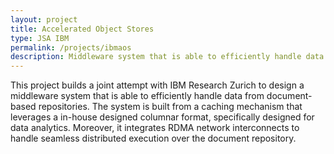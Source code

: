 ```yaml
---
layout: project
title: Accelerated Object Stores
type: JSA IBM
permalink: /projects/ibmaos
description: Middleware system that is able to efficiently handle data from document-based repositories.
---
```


 This project builds a joint attempt with IBM Research Zurich to design a middleware system that is able to efficiently handle data from document-based repositories. The system is built from a caching mechanism that leverages a in-house designed columnar format, specifically designed for data analytics. Moreover, it integrates RDMA network interconnects to handle seamless distributed execution over the document repository.
